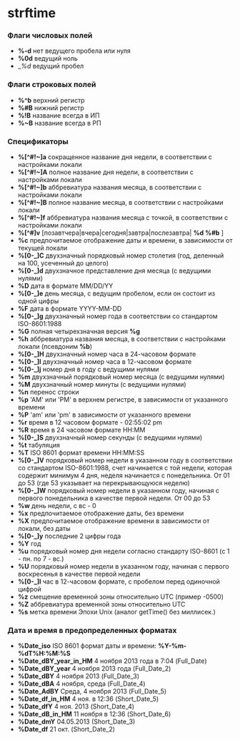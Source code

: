 strftime
========

### Флаги числовых полей
* __%-d__           нет ведущего пробела или нуля
* __%0d__           ведущий ноль
* __%_d__           ведущий пробел

### Флаги строковых полей
* __%^b__           верхний регистр
* __%#B__           нижний регистр
* __%!B__           название всегда в ИП
* __%~B__           название всегда в РП

### Спецификаторы
* __%[^#!~]a__      сокращенное название дня недели, в соответствии с настройками локали
* __%[^#!~]A__      полное название дня недели, в соответствии с настройками локали
* __%[^#!~]b__      аббревиатура названия месяца, в соответствии с настройками локали
* __%[^#!~]B__      полное название месяца, в соответствии с настройками локали
* __%[^#!~]f__      аббревиатура названия месяца с точкой, в соответствии с настройками локали
* __%[^#]v__        [позавтчера|вчера|сегодня|завтра|послезавтра| __%d %#b__ ]
* __%c__            предпочитаемое отображение даты и времени, в зависимости от текущей локали
* __%[0-_]C__       двухзначный порядковый номер столетия (год, деленный на 100, усеченный до целого)
* __%[0-_]d__       двухзначное представление дня месяца (с ведущими нулями)
* __%D__            дата в формате MM/DD/YY
* __%[0-_]e__       день месяца, с ведущим пробелом, если он состоит из одной цифры
* __%F__            дата в формате YYYY-MM-DD
* __%[0-_]g__       двухзначный номер года в соответствии со стандартом ISO-8601:1988
* __%G__            полная четырехзначная версия __%g__
* __%h__            аббревиатура названия месяца, в соответствии с настройками локали (псевдоним __%b__)
* __%[0-_]H__       двухзначный номер часа в 24-часовом формате
* __%[0-_]I__       двухзначный номер часа в 12-часовом формате
* __%[0-_]j__       номер дня в году с ведущими нулями
* __%m__            двухзначный порядковый номер месяца (с ведущими нулями)
* __%M__            двухзначный номер минуты (с ведущими нулями)
* __%n__            перенос строки
* __%p__            'AM' или 'PM' в верхнем регистре, в зависимости от указанного времени
* __%P__            'am' или 'pm' в зависимости от указанного времени
* __%r__            время в 12 часовом формате - 02:55:02 pm
* __%R__            время в 24 часовом формате HH:MM
* __%[0-_]S__       двухзначный номер секунды (с ведущими нулями)
* __%t__            табуляция
* __%T__            ISO 8601 формат времени HH:MM:SS
* __%[0-_]V__       порядковый номер недели в указанном году в соответствии со стандартом ISO-8601:1988,
                    счет начинается с той недели, которая содержит минимум 4 дня, неделя начинается с понедельника.
                    От 01 до 53 (где 53 указывает на перекрывающуюся неделю)
* __%[0-_]W__       порядковый номер недели в указанном году, начиная с первого понедельника в качестве первой недели.
                    От 00 до 53
* __%w__            день недели, с вс - 0
* __%x__            предпочитаемое отображение даты, без времени
* __%X__            предпочитаемое отображение времени в зависимости от локали, без даты
* __%[0-_]y__       последние 2 цифры года
* __%Y__            год
* __%u__            порядковый номер дня недели согласно стандарту ISO-8601 (с 1 - пн. по 7 - вс.)
* __%U__            порядковый номер недели в указанном году, начиная с первого воскресенья в качестве первой недели
* __%[0-_]l__       час в 12-часовом формате, с пробелом перед одиночной цифрой
* __%z__            смещение временной зоны относительно UTC (пример -0500)
* __%Z__            аббревиатура временной зоны относительно UTC
* __%s__            метка времени Эпохи Unix (аналог getTime() без миллисек.)

### Дата и время в предопределенных форматах
* __%Date_iso__                ISO 8601 формат даты и времени: __%Y-%m-%dT%H:%M:%S__
* __%Date_dBY_year_in_HM__     4 ноября 2013 года в 7:04 (Full_Date)
* __%Date_dBY_year__           4 ноября 2013 года (Full_Date_2)
* __%Date_dBY__                4 ноября 2013 (Full_Date_3)
* __%Date_dBA__                4 ноября, среда (Full_Date_4)
* __%Date_AdBY__               Среда, 4 ноября 2013 (Full_Date_5)
* __%Date_df_in_HM__           4 ноя. в 12:36 (Short_Date_5)
* __%Date_dfY__                4 ноя. 2013 (Short_Date_4)
* __%Date_dB_in_HM__           11 ноября в 12:36 (Short_Date_6)
* __%Date_dmY__                04.05.2013 (Short_Date_3)
* __%Date_df__                 21 окт. (Short_Date_2)
